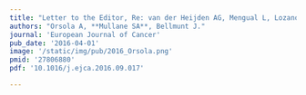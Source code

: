 ```yaml
---
title: "Letter to the Editor, Re: van der Heijden AG, Mengual L, Lozano JJ, Ingelmo-Torres M, Ribal MJ, Fernández PL, Oosterwijk E, Schalken JA, Alcaraz A, Witjes JA. A five-gene expressionsignature to predict progression in T1G3 bladder cancer."
authors: "Orsola A, **Mullane SA**, Bellmunt J."
journal: 'European Journal of Cancer'
pub_date: '2016-04-01'
image: '/static/img/pub/2016_Orsola.png'
pmid: '27806880'
pdf: '10.1016/j.ejca.2016.09.017'

---
```

